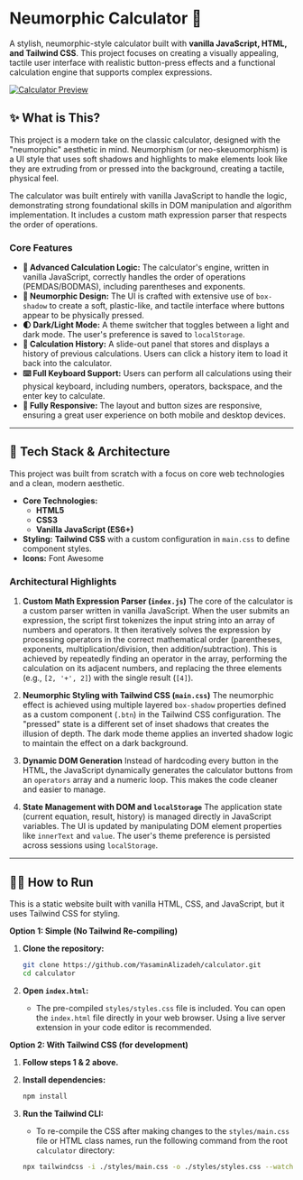# Neumorphic Calculator 🔢

A stylish, neumorphic-style calculator built with **vanilla JavaScript, HTML, and Tailwind CSS**. This project focuses on creating a visually appealing, tactile user interface with realistic button-press effects and a functional calculation engine that supports complex expressions.

[![Calculator Preview](https://i.postimg.cc/Sxz39FWg/Screenshot-2025-09-22-131912.png)](https://postimg.cc/cv0Fqzk3)

## ✨ What is This?

This project is a modern take on the classic calculator, designed with the "neumorphic" aesthetic in mind. Neumorphism (or neo-skeuomorphism) is a UI style that uses soft shadows and highlights to make elements look like they are extruding from or pressed into the background, creating a tactile, physical feel.

The calculator was built entirely with vanilla JavaScript to handle the logic, demonstrating strong foundational skills in DOM manipulation and algorithm implementation. It includes a custom math expression parser that respects the order of operations.

### Core Features

* **🔢 Advanced Calculation Logic:** The calculator's engine, written in vanilla JavaScript, correctly handles the order of operations (PEMDAS/BODMAS), including parentheses and exponents.
* **🎨 Neumorphic Design:** The UI is crafted with extensive use of `box-shadow` to create a soft, plastic-like, and tactile interface where buttons appear to be physically pressed.
* **🌓 Dark/Light Mode:** A theme switcher that toggles between a light and dark mode. The user's preference is saved to `localStorage`.
* **📇 Calculation History:** A slide-out panel that stores and displays a history of previous calculations. Users can click a history item to load it back into the calculator.
* **⌨️ Full Keyboard Support:** Users can perform all calculations using their physical keyboard, including numbers, operators, backspace, and the enter key to calculate.
* **📱 Fully Responsive:** The layout and button sizes are responsive, ensuring a great user experience on both mobile and desktop devices.

---

## 🔧 Tech Stack & Architecture

This project was built from scratch with a focus on core web technologies and a clean, modern aesthetic.

* **Core Technologies:**
    * **HTML5**
    * **CSS3**
    * **Vanilla JavaScript (ES6+)**
* **Styling:** **Tailwind CSS** with a custom configuration in `main.css` to define component styles.
* **Icons:** Font Awesome

### Architectural Highlights

1.  **Custom Math Expression Parser (`index.js`)**
    The core of the calculator is a custom parser written in vanilla JavaScript. When the user submits an expression, the script first tokenizes the input string into an array of numbers and operators. It then iteratively solves the expression by processing operators in the correct mathematical order (parentheses, exponents, multiplication/division, then addition/subtraction). This is achieved by repeatedly finding an operator in the array, performing the calculation on its adjacent numbers, and replacing the three elements (e.g., `[2, '+', 2]`) with the single result (`[4]`).

2.  **Neumorphic Styling with Tailwind CSS (`main.css`)**
    The neumorphic effect is achieved using multiple layered `box-shadow` properties defined as a custom component (`.btn`) in the Tailwind CSS configuration. The "pressed" state is a different set of inset shadows that creates the illusion of depth. The dark mode theme applies an inverted shadow logic to maintain the effect on a dark background.

3.  **Dynamic DOM Generation**
    Instead of hardcoding every button in the HTML, the JavaScript dynamically generates the calculator buttons from an `operators` array and a numeric loop. This makes the code cleaner and easier to manage.

4.  **State Management with DOM and `localStorage`**
    The application state (current equation, result, history) is managed directly in JavaScript variables. The UI is updated by manipulating DOM element properties like `innerText` and `value`. The user's theme preference is persisted across sessions using `localStorage`.

---

## 🏃‍♂️ How to Run

This is a static website built with vanilla HTML, CSS, and JavaScript, but it uses Tailwind CSS for styling.

**Option 1: Simple (No Tailwind Re-compiling)**

1.  **Clone the repository:**
    ```bash
    git clone https://github.com/YasaminAlizadeh/calculator.git
    cd calculator
    ```

2.  **Open `index.html`:**
    * The pre-compiled `styles/styles.css` file is included. You can open the `index.html` file directly in your web browser. Using a live server extension in your code editor is recommended.

**Option 2: With Tailwind CSS (for development)**

1.  **Follow steps 1 & 2 above.**

2.  **Install dependencies:**
    ```bash
    npm install
    ```

3.  **Run the Tailwind CLI:**
    * To re-compile the CSS after making changes to the `styles/main.css` file or HTML class names, run the following command from the root `calculator` directory:
    ```bash
    npx tailwindcss -i ./styles/main.css -o ./styles/styles.css --watch
    ```
